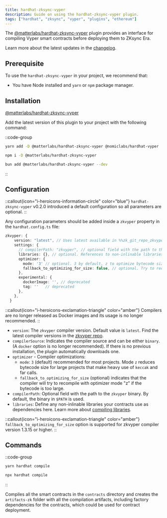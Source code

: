 ```yaml
---
title: hardhat-zksync-vyper
description: Guide on using the hardhat-zksync-vyper plugin.
tags: ["hardhat", "zksync", "vyper", "plugins", "ethereum"]
---
```


The [@matterlabs/hardhat-zksync-vyper](https://www.npmjs.com/package/@matterlabs/hardhat-zksync-vyper) plugin
provides an interface for compiling Vyper smart contracts before deploying them to ZKsync Era.

Learn more about the latest updates in the [changelog](%%zk_git_repo_hardhat-zksync%%/blob/main/packages/hardhat-zksync-vyper/CHANGELOG.md).

## Prerequisite

To use the `hardhat-zksync-vyper` in your project, we recommend that:

- You have Node installed and `yarn` or `npm` package manager.

## Installation

[@matterlabs/hardhat-zksync-vyper](https://www.npmjs.com/package/@matterlabs/hardhat-zksync-vyper)

Add the latest version of this plugin to your project with the following command:

::code-group

```bash [yarn]
yarn add -D @matterlabs/hardhat-zksync-vyper @nomiclabs/hardhat-vyper
```

```bash [npm]
npm i -D @matterlabs/hardhat-zksync-vyper
```

```bash [bun]
bun add @matterlabs/hardhat-zksync-vyper --dev
```

::

## Configuration

::callout{icon="i-heroicons-information-circle" color="blue"}
`hardhat-zksync-vyper` v0.2.0 introduced a default configuration so all parameters are optional.
::

Any configuration parameters should be added inside a `zkvyper` property in the `hardhat.config.ts` file:

```ts
zkvyper: {
    version: "latest", // Uses latest available in %%zk_git_repo_zkvyper-bin%%
    settings: {
      // compilerPath: "zkvyper", // optional field with the path to the `zkvyper` binary.
      libraries: {}, // optional. References to non-inlinable libraries
      optimizer: {
        mode: '3' // optional. 3 by default, z to optimize bytecode size
        fallback_to_optimizing_for_size: false, // optional. Try to recompile with optimizer mode "z" if the bytecode is too large
      },
      experimental: {
        dockerImage: '', // deprecated
        tag: ''   // deprecated
      },
    },
  }
```

::callout{icon="i-heroicons-exclamation-triangle" color="amber"}
Compilers are no longer released as Docker images and its usage is no longer recommended.
::

- `version`: The `zkvyper` compiler version. Default value is `latest`.
Find the latest compiler versions in the [zkvyper repo](%%zk_git_repo_zkvyper-bin%%).
- `compilerSource`: Indicates the compiler source and can be either `binary`. (A `docker` option is no longer recommended).
If there is no previous installation, the plugin automatically downloads one.
- `optimizer` - Compiler optimizations:
  - `mode`: `3` (default) recommended for most projects. Mode `z` reduces bytecode size for large projects that make heavy use of `keccak` and far calls.
  - `fallback_to_optimizing_for_size` (optional) indicates that the compiler will try to recompile with optimizer mode "z" if the bytecode is too large.
- `compilerPath`: Optional field with the path to the `zkvyper` binary. By default, the binary in `$PATH` is used.
- `libraries`: Define any non-inlinable libraries your contracts use as dependencies here. Learn more about [compiling libraries](/build/tooling/hardhat/guides/compiling-libraries).

::callout{icon="i-heroicons-exclamation-triangle" color="amber"}
`fallback_to_optimizing_for_size` option is supported for zkvyper compiler version 1.3.15 or higher.
::

## Commands

::code-group

```bash [yarn]
yarn hardhat compile

```

```bash [npm]
npx hardhat compile

```

::

Compiles all the smart contracts in the `contracts` directory and creates the `artifacts-zk` folder with all the compilation artifacts,
including factory dependencies for the contracts, which could be used for contract deployment.
